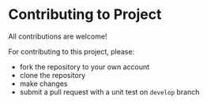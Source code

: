 # Contributing to Project

All contributions are welcome!

For contributing to this project, please:
* fork the repository to your own account
* clone the repository
* make changes
* submit a pull request with a unit test on `develop` branch